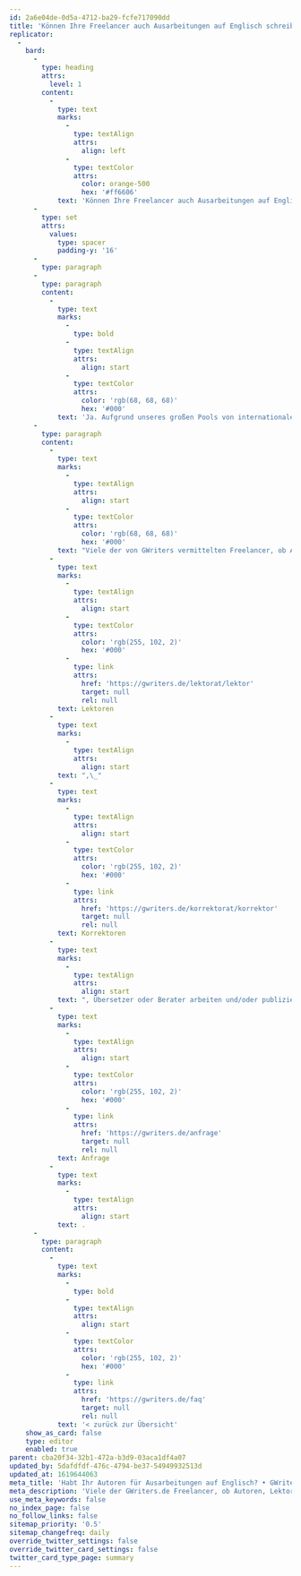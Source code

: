 ```yaml
---
id: 2a6e04de-0d5a-4712-ba29-fcfe717090dd
title: 'Können Ihre Freelancer auch Ausarbeitungen auf Englisch schreiben?'
replicator:
  -
    bard:
      -
        type: heading
        attrs:
          level: 1
        content:
          -
            type: text
            marks:
              -
                type: textAlign
                attrs:
                  align: left
              -
                type: textColor
                attrs:
                  color: orange-500
                  hex: '#ff6606'
            text: 'Können Ihre Freelancer auch Ausarbeitungen auf Englisch schreiben?'
      -
        type: set
        attrs:
          values:
            type: spacer
            padding-y: '16'
      -
        type: paragraph
      -
        type: paragraph
        content:
          -
            type: text
            marks:
              -
                type: bold
              -
                type: textAlign
                attrs:
                  align: start
              -
                type: textColor
                attrs:
                  color: 'rgb(68, 68, 68)'
                  hex: '#000'
            text: 'Ja. Aufgrund unseres großen Pools von internationalen Autoren können wir selbstverständlich auch wissenschaftliche Mustervorlage in englischer Sprache anbieten.'
      -
        type: paragraph
        content:
          -
            type: text
            marks:
              -
                type: textAlign
                attrs:
                  align: start
              -
                type: textColor
                attrs:
                  color: 'rgb(68, 68, 68)'
                  hex: '#000'
            text: "Viele der von GWriters vermittelten Freelancer, ob Autoren,\_"
          -
            type: text
            marks:
              -
                type: textAlign
                attrs:
                  align: start
              -
                type: textColor
                attrs:
                  color: 'rgb(255, 102, 2)'
                  hex: '#000'
              -
                type: link
                attrs:
                  href: 'https://gwriters.de/lektorat/lektor'
                  target: null
                  rel: null
            text: Lektoren
          -
            type: text
            marks:
              -
                type: textAlign
                attrs:
                  align: start
            text: ",\_"
          -
            type: text
            marks:
              -
                type: textAlign
                attrs:
                  align: start
              -
                type: textColor
                attrs:
                  color: 'rgb(255, 102, 2)'
                  hex: '#000'
              -
                type: link
                attrs:
                  href: 'https://gwriters.de/korrektorat/korrektor'
                  target: null
                  rel: null
            text: Korrektoren
          -
            type: text
            marks:
              -
                type: textAlign
                attrs:
                  align: start
            text: ", Übersetzer oder Berater arbeiten und/oder publizieren regelmäßig in englischer Sprache. Auch verfügen wir über zahlreiche englische Muttersprachler im Team, wodurch wir Sie auch hier unterstützen können. Für Arbeiten in weiteren Sprachen freuen wir uns auf Ihre\_"
          -
            type: text
            marks:
              -
                type: textAlign
                attrs:
                  align: start
              -
                type: textColor
                attrs:
                  color: 'rgb(255, 102, 2)'
                  hex: '#000'
              -
                type: link
                attrs:
                  href: 'https://gwriters.de/anfrage'
                  target: null
                  rel: null
            text: Anfrage
          -
            type: text
            marks:
              -
                type: textAlign
                attrs:
                  align: start
            text: .
      -
        type: paragraph
        content:
          -
            type: text
            marks:
              -
                type: bold
              -
                type: textAlign
                attrs:
                  align: start
              -
                type: textColor
                attrs:
                  color: 'rgb(255, 102, 2)'
                  hex: '#000'
              -
                type: link
                attrs:
                  href: 'https://gwriters.de/faq'
                  target: null
                  rel: null
            text: '< zurück zur Übersicht'
    show_as_card: false
    type: editor
    enabled: true
parent: cba20f34-32b1-472a-b3d9-03aca1df4a07
updated_by: 5dafdfdf-476c-4794-be37-54949932513d
updated_at: 1619644063
meta_title: 'Habt Ihr Autoren für Ausarbeitungen auf Englisch? • GWriters'
meta_description: 'Viele der GWriters.de Freelancer, ob Autoren, Lektoren, Korrektoren, Übersetzer oder Ghostwriter schreiben und publizieren regelmäßig in englischer Sprache.'
use_meta_keywords: false
no_index_page: false
no_follow_links: false
sitemap_priority: '0.5'
sitemap_changefreq: daily
override_twitter_settings: false
override_twitter_card_settings: false
twitter_card_type_page: summary
---
```

